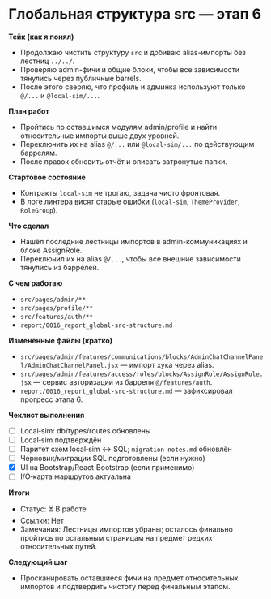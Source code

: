 # Глобальная структура src — этап 6

**Тейк (как я понял)**
- Продолжаю чистить структуру `src` и добиваю alias-импорты без лестниц `../../`.
- Проверяю admin-фичи и общие блоки, чтобы все зависимости тянулись через публичные barrels.
- После этого сверяю, что профиль и админка используют только `@/...` и `@local-sim/...`.

**План работ**
- Пройтись по оставшимся модулям admin/profile и найти относительные импорты выше двух уровней.
- Переключить их на alias `@/...` или `@local-sim/...` по действующим баррелям.
- После правок обновить отчёт и описать затронутые папки.

**Стартовое состояние**
- Контракты `local-sim` не трогаю, задача чисто фронтовая.
- В логе линтера висят старые ошибки (`local-sim`, `ThemeProvider`, `RoleGroup`).

**Что сделал**
- Нашёл последние лестницы импортов в admin-коммуникациях и блоке AssignRole.
- Переключил их на alias `@/...`, чтобы все внешние зависимости тянулись из баррелей.

**С чем работаю**
- `src/pages/admin/**`
- `src/pages/profile/**`
- `src/features/auth/**`
- `report/0016_report_global-src-structure.md`

**Изменённые файлы (кратко)**
- `src/pages/admin/features/communications/blocks/AdminChatChannelPanel/AdminChatChannelPanel.jsx` — импорт хука через alias.
- `src/pages/admin/features/access/roles/blocks/AssignRole/AssignRole.jsx` — сервис авторизации из барреля `@/features/auth`.
- `report/0016_report_global-src-structure.md` — зафиксировал прогресс этапа 6.

**Чеклист выполнения**
- [ ] Local‑sim: db/types/routes обновлены
- [ ] Local‑sim подтверждён
- [ ] Паритет схем local‑sim ↔ SQL; `migration-notes.md` обновлён
- [ ] Черновик/миграции SQL подготовлены (если нужно)
- [x] UI на Bootstrap/React‑Bootstrap (если применимо)
- [ ] I/O‑карта маршрутов актуальна

**Итоги**
- Статус: ⏳ В работе
- Ссылки: Нет
- Замечания: Лестницы импортов убраны; осталось финально пройтись по остальным страницам на предмет редких относительных путей.

**Следующий шаг**
- Просканировать оставшиеся фичи на предмет относительных импортов и подтвердить чистоту перед финальным этапом.
